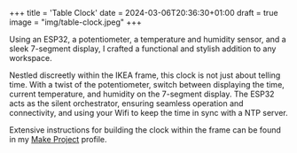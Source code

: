 +++
title = 'Table Clock'
date = 2024-03-06T20:36:30+01:00
draft = true
image = "img/table-clock.jpeg"
+++

Using an ESP32, a potentiometer, a temperature and humidity sensor, and a sleek 7-segment display, I crafted a functional and stylish addition to any workspace.

Nestled discreetly within the IKEA frame, this clock is not just about telling time. With a twist of the potentiometer, switch between displaying the time, current temperature, and humidity on the 7-segment display. The ESP32 acts as the silent orchestrator, ensuring seamless operation and connectivity, and using your Wifi to keep the time in sync with a NTP server.

Extensive instructions for building the clock within the frame can be found in my [Make Project](https://makeprojects.com/project/table-clock) profile.
